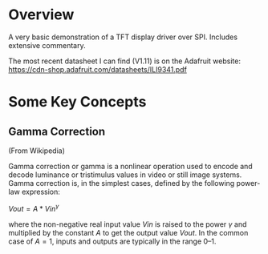 Overview
========
A very basic demonstration of a TFT display driver over SPI.  Includes extensive commentary.

The most recent datasheet I can find (V1.11) is on the Adafruit website: https://cdn-shop.adafruit.com/datasheets/ILI9341.pdf

Some Key Concepts
=================

Gamma Correction
----------------

(From Wikipedia)

Gamma correction or gamma is a nonlinear operation used to encode and decode luminance or tristimulus values in video or still image systems. Gamma correction is, in the simplest cases, defined by the following power-law expression:

$Vout = A * Vin^{\gamma}$

where the non-negative real input value $Vin$ is raised to the power $\gamma$ and multiplied by the constant $A$ to get the output value $Vout$. In the common case of $A = 1$, inputs and outputs are typically in the range 0–1.
